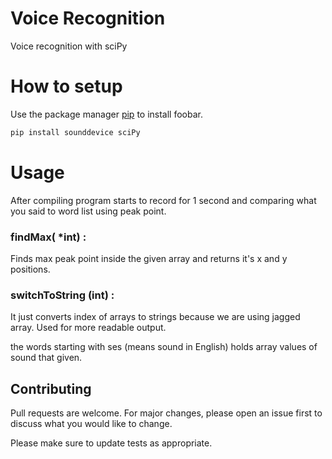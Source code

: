 # Voice Recognition 

Voice recognition with sciPy

# How to setup

Use the package manager [pip](https://pip.pypa.io/en/stable/) to install foobar.

```bash
pip install sounddevice sciPy
```
# Usage

After compiling program starts to record for 1 second and comparing what you said to word list using peak point.

### findMax( *int) :
Finds max peak point inside the given array and returns it's x and y positions.

### switchToString (int) : 
It just converts index of arrays to strings because we are using jagged array. Used for more readable output.

the words starting with ses (means sound in English) holds array values of sound that given.




## Contributing
Pull requests are welcome. For major changes, please open an issue first to discuss what you would like to change.

Please make sure to update tests as appropriate.
